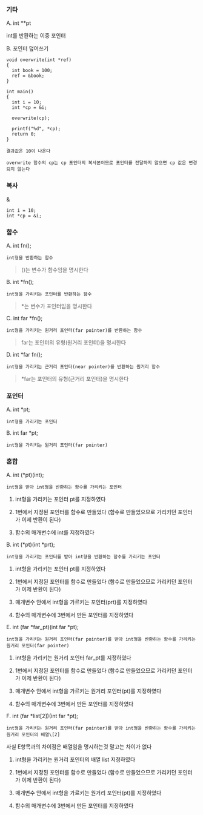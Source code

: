 ### 기타

A. int \**pt 

int를 반환하는 이중 포인터


B. 포인터 덮어쓰기

```
void overwrite(int *ref) 
{ 
  int book = 100;
  ref = &book; 
}     

int main() 
{
  int i = 10;
  int *cp = &i;
  
  overwrite(cp);
  
  printf("%d", *cp);
  return 0;
}
```

```
결과값은 10이 나온다

overwrite 함수의 cp는 cp 포인터의 복사본이므로 포인터를 전달하지 않으면 cp 값은 변경되지 않는다
```

### 복사

&

```
int i = 10;
int *cp = &i;
```

### 함수

A. int fn(); 

``` int형을 반환하는 함수 ```

> ()는 변수가 함수임을 명시한다


B. int \*fn(); 

``` int형을 가리키는 포인터를 반환하는 함수 ```

> \*는 변수가 포인터임을 명시한다


C. int far \*fn(); 

``` int형을 가리키는 원거리 포인터(far pointer)를 반환하는 함수 ```

> far는 포인터의 유형(원거리 포인터)을 명시한다


D. int \*far fn(); 

``` int형을 가리키는 근거리 포인터(near pointer)를 반환하는 원거리 함수 ```

> \*far는 포인터의 유형(근거리 포인터)을 명시한다


### 포인터

A. int \*pt; 

``` int형을 가리키는 포인터 ```


B. int far \*pt; 

``` int형을 가리키는 원거리 포인터(far pointer) ```


### 혼합

A. int (\*pt)(int); 

``` int형을 받아 int형을 반환하는 함수를 가리키는 포인터 ```

1. int형을 가리키는 포인터 pt를 지정하였다

2. 1번에서 지정된 포인터를 함수로 만들었다 (함수로 만들었으므로 가리키던 포인터가 이제 반환이 된다)

3. 함수의 매개변수에 int를 지정하였다


B. int (\*pt)(int \*prt); 

``` int형을 가리키는 포인터를 받아 int형을 반환하는 함수를 가리키는 포인터 ```

1. int형을 가리키는 포인터 pt를 지정하였다

2. 1번에서 지정된 포인터를 함수로 만들었다 (함수로 만들었으므로 가리키던 포인터가 이제 반환이 된다)

3. 매개변수 안에서 int형을 가르키는 포인터(prt)를 지정하였다

3. 함수의 매개변수에 3번에서 만든 포인터를 지정하였다


E. int (far \*far_pt)(int far \*pt); 

``` int형을 가리키는 원거리 포인터(far pointer)를 받아 int형을 반환하는 함수를 가리키는 원거리 포인터(far pointer) ```

1. int형을 가리키는 원거리 포인터 far_pt를 지정하였다

2. 1번에서 지정된 포인터를 함수로 만들었다 (함수로 만들었으므로 가리키던 포인터가 이제 반환이 된다)

3. 매개변수 안에서 int형을 가르키는 원거리 포인터(pt)를 지정하였다

4. 함수의 매개변수에 3번에서 만든 포인터를 지정하였다


F. int (far \*list[2])(int far \*pt);

``` int형을 가리키는 원거리 포인터(far pointer)를 받아 int형을 반환하는 함수를 가리키는 원거리 포인터의 배열\[2] ```

사실 E항목과의 차이점은 배열임을 명시하는것 말고는 차이가 없다

1. int형을 가리키는 원거리 포인터의 배열 list 지정하였다

2. 1번에서 지정된 포인터를 함수로 만들었다 (함수로 만들었으므로 가리키던 포인터가 이제 반환이 된다)

3. 매개변수 안에서 int형을 가르키는 원거리 포인터(pt)를 지정하였다

4. 함수의 매개변수에 3번에서 만든 포인터를 지정하였다



